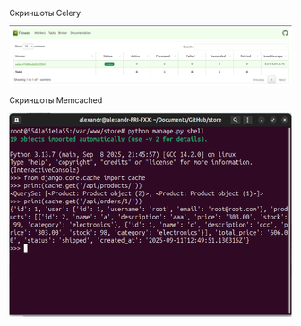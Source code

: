 Скриншоты Celery

![Image alt](https://github.com/hiOganes/store/blob/main/screenshots/celery_flower.png)

Скриншоты Memcached

![Image alt](https://github.com/hiOganes/store/blob/main/screenshots/memcache.png)